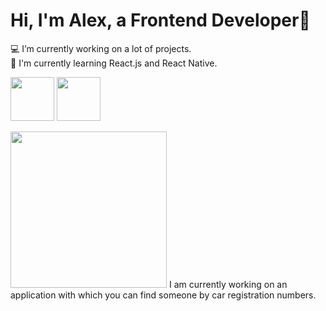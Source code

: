 



<h1 > Hi, I'm Alex, a Frontend Developer👨 </h1>

💻 I’m currently working on a lot of projects. <br>
📱 I'm currently learning React.js and React Native.



<!-- ![image](https://user-images.githubusercontent.com/33178803/176389126-5576aa81-003b-4d47-84a5-ed7358631dcf.png) 
![image](https://user-images.githubusercontent.com/33178803/176389628-16db4ae3-98d3-4ac7-a599-575637113b03.png)
![image](https://user-images.githubusercontent.com/33178803/176389701-3bcb54bf-32d5-4f52-8ed5-c28f11bc462d.png) -->


<img src="https://upload.wikimedia.org/wikipedia/commons/thumb/a/a7/React-icon.svg/2300px-React-icon.svg.png" width="70"> <img src="https://upload.wikimedia.org/wikipedia/commons/thumb/9/99/Unofficial_JavaScript_logo_2.svg/1024px-Unofficial_JavaScript_logo_2.svg.png" width="70">




<img src="https://plateheart.com/wp-content/uploads/2022/07/Untitled-1-1001x1024.png" width="250">
I am currently working on an application with which you can find someone by car registration numbers.

